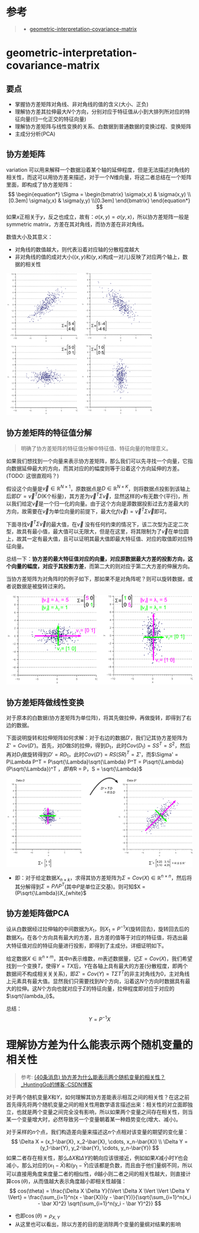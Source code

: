参考
====

> - [geometric-interpretation-covariance-matrix](https://www.visiondummy.com/2014/04/geometric-interpretation-covariance-matrix/)

geometric-interpretation-covariance-matrix
==========================================

要点
----

- 掌握协方差矩阵对角线、非对角线的值的含义(大小、正负)
- 理解协方差其拉伸最大$N$个方向，分别对应于特征值从小到大排列所对应的特征向量(归一化正交的特征向量)
- 理解协方差矩阵与线性变换的关系、白数据到普通数据的变换过程、变换矩阵
- 主成分分析(PCA)

协方差矩阵
----------

variation 可以用来解释一个数据沿着某个轴的延伸程度，但是无法描述对角线的相关性，而这可以用协方差来描述，对于一个$N$维向量，将这二者总结在一个矩阵里面，即构成了协方差矩阵：
$$
\begin{equation*} \Sigma = \begin{bmatrix} \sigma(x,x) & \sigma(x,y) \\[0.3em] \sigma(y,x) & \sigma(y,y) \\[0.3em] \end{bmatrix} \end{equation*}
$$
如果$x$正相关于$y$，反之也成立，故有：$\sigma(x,y) = \sigma(y,x)$，所以协方差矩阵一般是 symmetric matrix，方差在其对角线，而协方差在非对角线。

数值大小及其意义：

- 对角线的数值越大，则代表沿着对应轴的分散程度越大
- 非对角线的值的成对大小($(x, y)$和$(y, x)$构成一对儿)反映了对应两个轴上，数据的相关性

<img src="1.协方差的几何解释.assets/covariances.png" alt="The spread of the data is defined by its covariance matrix" style="zoom:80%;" />

协方差矩阵的特征值分解
----------------------

> 明确了协方差矩阵的特征值分解中特征值、特征向量的物理意义。

如果我们想找到一个向量来表示协方差矩阵，那么我们可以先寻找一个向量，它指向数据延伸最大的方向，而其对应的的幅度则等于沿着这个方向延伸的方差。(TODO: 这很直观吗？)

假设这个向量是$\vec{v}\in \mathbb{R}^{N\times 1}$，原数据点是$D \in \mathbb{R}^{N\times K}$，则将数据点投影到该轴上后即$D' = \vec{v}^T D$(K个标量)，其方差为$\vec{v}^T \Sigma \vec{v}$，显然这样的$v$有无数个(平行)，所以我们给定$\vec v$是一个归一化的向量。由于这个方向是源数据投影过去方差最大的方向，故需要在$\vec v$为单位向量的前提下，最大化$f(\vec v) = \vec{v}^T \Sigma \vec{v}$即可。

下面寻找$\vec{v}^T \Sigma \vec{v}$的最大值，在$\vec v$ 没有任何约束的情况下，该二次型为正定二次型，故具有最小值，最大值可以无限大，但是在这里，将其限制为了$\vec v$在单位圆上，故其一定有最大值，且可以证明其最大值即最大特征值、对应的取值即对应特征向量。

总结一下：**协方差的最大特征值对应的向量，对应原数据最大方差的投影方向，这个向量的幅度，对应于其投影方差**，而第二大的则对应于第二大方差的伸展方向。

当协方差矩阵为对角阵时的例子如下，那如果不是对角阵呢？则可以旋转数据，或者说数据是被旋转过来的。

<img src="1.协方差的几何解释.assets/eigenvectors.png" style="zoom:80%;" />

协方差矩阵做线性变换
--------------------

对于原本的白数据(协方差矩阵为单位阵)，将其先做拉伸，再做旋转，即得到了右边的数据。

下面说明旋转和拉伸矩阵如何求解：对于右边的数据$D'$，我们记其协方差矩阵为$\Sigma' = Cov(D')$。首先，对$D$做$S$的拉伸，得到$D_1$，此时$Cov(D_1) = SS^T = S^2$，然后再对$D_1$做旋转得到$D' = RD_1$，此时$Cov(D') = RS(SR)^T=\Sigma'$，而$\Sigma' = P\Lambda P^T = P\sqrt{\Lambda}\sqrt{\Lambda} P^T = P\sqrt{\Lambda}(P\sqrt{\Lambda})^T $，即有$R = P$，$S = \sqrt{\Lambda}$ 

<img src="1.协方差的几何解释.assets/lineartrans.png" alt="The covariance matrix represents a linear transformation of the original data" style="zoom:80%;" />

- 即：对于给定数据$X_{n\times k}$，求得其协方差矩阵为$\Sigma = Cov(X) \in \mathbb{R}^{n\times n}$，然后将其分解得到$\Sigma= P\Lambda P^T$(其中$P$是单位正交基)。则可知$X = (P\sqrt{\Lambda})X_{white}$

协方差矩阵做PCA
---------------

设从白数据经过拉伸轴的中间数据为$X_1$，则$X_1=P^{-1}X$(旋转回去)，旋转回去后的数据$X_1$，在各个方向具有最大的方差，且方差的值等于对应的特征值，将选出最大特征值对应的特征向量进行投影，即得到了主成分。详细证明如下。

给定数据$X \in \mathbb{R}^{n\times m}$，其中$n$表示维数，$m$表述数据量，记$\Sigma = Cov(X)$，我们希望找到一个变换$T$，使得$Y = TX$后，$Y$在各轴上具有最大的方差(分散程度，即两个数据间不构成相关关关系)，即$\Sigma' = Cov(Y)= T\Sigma T^T$的非主对角线为0，主对角线上元素具有最大值。显然我们只需要找到$N$个方向，沿着这$N$个方向时数据具有最大的拉伸。这$N$个方向也就对应于$\Sigma$的特征向量，拉伸程度即对应于对应的$\sqrt{\lambda_i}$。

总结：
$$
Y = P^{-1}X
$$

理解协方差为什么能表示两个随机变量的相关性
==========================================

> 参考: [(40条消息) 协方差为什么能表示两个随机变量的相关性？_HuntingGo的博客-CSDN博客](https://blog.csdn.net/huntinggo/article/details/47430777)

对于两个随机变量$X$和$Y$，如何理解其协方差能表示相互之间的相关性？在这之前首先得先将两个随机变量之间的相关性用数学语言描述出来：相关性的对立面即独立，也就是两个变量之间完全没有影响，所以如果两个变量之间存在相关性，则当某一个变量增大时，必然导致另一个变量朝着某一种趋势变化(增大、减小)。

对于采样的$n$个点，我们构造差向量来描述这$n$个点相对该变量的期望的变化量：
$$
\Delta X = (x_1-\bar{X}, x_2-\bar{X}, \cdots, x_n-\bar{X})
\\
\Delta Y = (y_1-\bar{Y}, y_2-\bar{Y}, \cdots, y_n-\bar{Y})
$$
 如果二者存在相关性，那么$\Delta X$和$\Delta Y$的朝向应该很接近，例如如果$X$减小时$Y$也会减小，那么对应的$(x_1 - \bar{X})$和$(y_1 - \bar{Y})$应该都是负数，而且由于他们量纲不同，所以可以直接用角度来度量二者的相似性，$\theta$越小则二者之间的相关性越大，则直接计算$\cos(\theta)$，从而值越大表示角度越小即相关性越强：
$$
cos(\theta) = \frac{\Delta X \Delta Y}{\Vert \Delta X \Vert \Vert \Delta Y \Vert} = \frac{\sum_{i=1}^n(x - \bar{X})(y - \bar{Y})}{\sqrt{\sum_{i=1}^n(x_i - \bar X)^2} \sqrt{\sum_{i=1}^n(y_i - \bar Y)^2}}
$$

- 也即$\cos(\theta) = \rho_{X,Y}$
- 从这里也可以看出，除以方差的目的是消除两个变量的量纲对结果的影响



